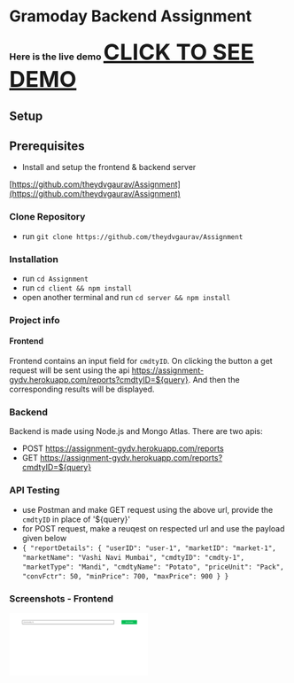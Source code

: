 # Gramoday Backend Assignment
### Here is the live demo <a href="https://gramoday-assignment.netlify.app/" style="font-size: 40px">CLICK TO SEE DEMO</a>


## Setup

## Prerequisites

- Install and setup the frontend & backend server
 
[https://github.com/theydvgaurav/Assignment](https://github.com/theydvgaurav/Assignment)

### Clone Repository
- run `git clone https://github.com/theydvgaurav/Assignment`

### Installation
- run `cd Assignment`
- run `cd client && npm install`
- open another terminal and run `cd server && npm install`

### Project info

#### Frontend
Frontend contains an input field for `cmdtyID`. On clicking the button a get request will be sent using the api https://assignment-gydv.herokuapp.com/reports?cmdtyID=${query}. And then the corresponding results will be displayed.

### Backend
Backend is made using Node.js and Mongo Atlas. There are two apis:
- POST https://assignment-gydv.herokuapp.com/reports
- GET https://assignment-gydv.herokuapp.com/reports?cmdtyID=${query}

### API Testing
- use Postman and make GET request using the above url, provide the `cmdtyID` in place of '${query}'
- for POST request, make a reuqest on respected url and use the payload given below
- `{
"reportDetails": {
"userID": "user-1",
"marketID": "market-1",
"marketName": "Vashi Navi Mumbai",
"cmdtyID": "cmdty-1",
"marketType": "Mandi",
"cmdtyName": "Potato",
"priceUnit": "Pack",
"convFctr": 50,
"minPrice": 700,
"maxPrice": 900
}
}`

### Screenshots - Frontend
<img src="screenshots/1.png" data-canonical-src="screenshots/1.png" width="250" />


